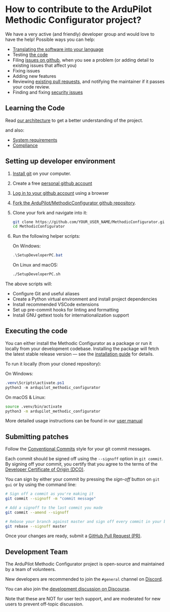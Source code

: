 # How to contribute to the ArduPilot Methodic Configurator project?

<!-- markdownlint-disable MD025 -->

We have a very active (and friendly) developer group and would love to have the help!
Possible ways you can help:

* [Translating the software into your language](https://github.com/ArduPilot/MethodicConfigurator/blob/master/.github/instructions/manually_translate_the_user_interface.md#adding-a-translation)
* Testing [the code](https://github.com/ArduPilot/MethodicConfigurator)
* Filing [issues on github](https://github.com/ArduPilot/MethodicConfigurator/issues/new/choose), when you see a problem (or adding detail to existing issues that affect you)
* Fixing issues
* Adding new features
* Reviewing [existing pull requests](https://github.com/ArduPilot/MethodicConfigurator/pulls), and notifying the maintainer if it passes your code review.
* Finding and fixing [security issues](SECURITY.md)

## Learning the Code

Read [our architecture](https://ardupilot.github.io/MethodicConfigurator/ARCHITECTURE.html) to get a better understanding of the project.

and also:

* [System requirements](https://ardupilot.github.io/MethodicConfigurator/SYSTEM_REQUIREMENTS.html)
* [Compliance](https://ardupilot.github.io/MethodicConfigurator/COMPLIANCE.html)

## Setting up developer environment

1. [Install git](https://git-scm.com/install/) on your computer.
2. Create a free [personal github account](https://docs.github.com/en/get-started/start-your-journey/creating-an-account-on-github)
3. [Log in to your github account](https://github.com/login) using a browser
4. [Fork the ArduPilot/MethodicConfigurator github repository](https://github.com/ArduPilot/MethodicConfigurator/fork).
5. Clone your fork and navigate into it:

    ```bash
    git clone https://github.com/YOUR_USER_NAME/MethodicConfigurator.git
    cd MethodicConfigurator
    ```

6. Run the following helper scripts:

    On Windows:

    ```powershell
    .\SetupDeveloperPC.bat
    ```

    On Linux and macOS:

    ```bash
    ./SetupDeveloperPC.sh
    ```

The above scripts will:

* Configure Git and useful aliases
* Create a Python virtual environment and install project dependencies
* Install recommended VSCode extensions
* Set up pre-commit hooks for linting and formatting
* Install GNU gettext tools for internationalization support

## Executing the code

You can either install the Methodic Configurator as a package or run it locally from your development codebase.
Installing the package will fetch the latest stable release version — see the [installation guide](https://ardupilot.github.io/MethodicConfigurator/INSTALL.html) for details.

To run it locally (from your cloned repository):

On Windows:

```powershell
.venv\Scripts\activate.ps1
python3 -m ardupilot_methodic_configurator
```

On macOS & Linux:

```bash
source .venv/bin/activate
python3 -m ardupilot_methodic_configurator
```

More detailed usage instructions can be found in our [user manual](https://ardupilot.github.io/MethodicConfigurator/USERMANUAL)

## Submitting patches

Follow the [Conventional Commits](https://www.conventionalcommits.org/en/v1.0.0/) style for your git commit messages.

Each commit should be signed off using the `--signoff` option in `git commit`.
By signing off your commit, you certify that you agree to the terms of the [Developer Certificate of Origin (DCO)](https://developercertificate.org/).

You can sign by either your commit by pressing the *sign-off* button on `git gui` or by using the command line:

```bash
# Sign off a commit as you're making it
git commit --signoff -m "commit message"

# Add a signoff to the last commit you made
git commit --amend --signoff

# Rebase your branch against master and sign off every commit in your branch
git rebase --signoff master
```

Once your changes are ready, submit a [GitHub Pull Request (PR)](https://github.com/ArduPilot/MethodicConfigurator/pulls).

## Development Team

The ArduPilot Methodic Configurator project is open-source and maintained by a team of volunteers.

New developers are recommended to join the `#general` channel on
[Discord](https://ardupilot.org/discord).

You can also join the
[development discussion on Discourse](https://discuss.ardupilot.org/c/development-team).

Note that these are NOT for user tech support, and are moderated
for new users to prevent off-topic discussion.

<!-- Gurubase Widget -->
<script async src="https://widget.gurubase.io/widget.latest.min.js"
    data-widget-id="uE4kxEE4LY3ZSyfNsF5bU6gIOnWGTBOL_e16KwDH-0g"
    data-text="Ask AI"
    data-margins='{"bottom": "1rem", "right": "1rem"}'
    data-light-mode="true"
    id="guru-widget-id">
</script>
